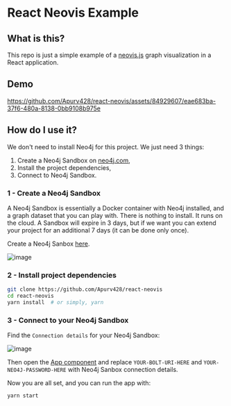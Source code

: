 # React Neovis Example

## What is this?

This repo is just a simple example of a [neovis.js](https://github.com/neo4j-contrib/neovis.js/) graph visualization in a React application.

## Demo

https://github.com/Apurv428/react-neovis/assets/84929607/eae683ba-37f6-480a-8138-0bb9108b975e

## How do I use it?

We don't need to install Neo4j for this project. We just need 3 things:

1. Create a Neo4j Sandbox on [neo4j.com](https://neo4j.com/sandbox/),
2. Install the project dependencies,
3. Connect to Neo4j Sandbox.

### 1 - Create a Neo4j Sandbox

A Neo4j Sandbox is essentially a Docker container with Neo4j installed, and a graph dataset that you can play with. There is nothing to install. It runs on the cloud. A Sandbox will expire in 3 days, but if we want you can extend your project for an additional 7 days (it can be done only once).

Create a Neo4j Sanbox [here](https://neo4j.com/sandbox/).

![image](https://github.com/Apurv428/react-neovis/assets/84929607/666ec062-229a-401c-ae73-eb1e66bdb7f5)

### 2 - Install project dependencies

```sh
git clone https://github.com/Apurv428/react-neovis
cd react-neovis
yarn install  # or simply, yarn
```

### 3 - Connect to your Neo4j Sandbox

Find the `Connection details` for your Neo4j Sandbox:

![image](https://github.com/Apurv428/react-neovis/assets/84929607/9114f0d7-a90f-4b68-a697-1476ffe6bd10)

Then open the [App component](https://github.com/Apurv428/react-neovis/blob/main/src/components/App.js) and replace `YOUR-BOLT-URI-HERE` and `YOUR-NEO4J-PASSWORD-HERE` with Neo4j Sanbox connection details.

Now you are all set, and you can run the app with:

```sh
yarn start
```
